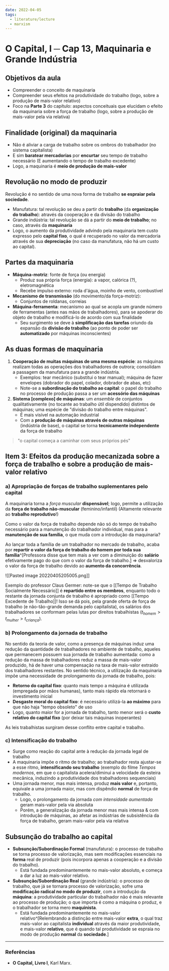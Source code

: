 ```yaml
---
date: 2022-04-05
tags:
  - literature/lecture
  - marxism
---
```

# O Capital, I ─ Cap 13, Maquinaria e Grande Indústria
## Objetivos da aula
- Compreender o conceito de maquinaria
- Compreender seus efeitos na produtividade do trabalho (logo, sobre a produção de mais-valor relativo)
- Foco na **Parte 3** do capítulo: aspectos conceituais que elucidam o efeito da maquinaria sobre a força de trabalho (logo, sobre a produção de mais-valor pela via relativa)

## Finalidade (original) da maquinaria
- Não é aliviar a carga de trabalho sobre os ombros do trabalhador (no sistema capitalista)
- E sim **baratear mercadorias** por **encurtar** seu tempo de trabalho necessário (E aumentando o tempo de trabalho excedente)
- Logo, a maquinaria é **meio de produção de mais-valor**

## Revolução no modo de produzir
Revolução é no sentido de uma nova forma de trabalho **se espraiar pela sociedade**.
- Manufatura: tal revolução se deu a partir do **trabalho** (da **organização do trabalho**): através da cooperação e da divisão do trabalho
- Grande indústria: tal revolução se dá a partir do **meio de trabalho**; no caso, através da **maquinaria**
- Logo, o aumento da produtividade advindo pela maquinaria tem custo expresso pelo **capital fixo**, o qual é recuperado no valor da mercadoria através de sua **depreciação** (no caso da manufatura, não há um custo ao capital). 

## Partes da maquinaria
- **Máquina-motriz**: fonte de força (ou energia)
	- Produz sua própria força (energia): a vapor, calórica (?), eletromagnética
	- Recebe impulso externo: roda d'água, moinho de vento, combustível
- **Mecanismo de transmissão** (do movimento/da força-motriz): 
	- Conjuntos de roldanas, correias
- **Máquina-ferramenta**: mecanismo ao qual se acopla um grande número de ferramentas (antes nas mãos de trabalhadores), para se apoderar do objeto de trabalho e modificá-lo de acordo com sua finalidade
	- Seu surgimento se deve à **simplificação das tarefas** oriundo da expansão da **divisão do trabalho** (ao ponto de poder ser **automatizado** por máquinas inconscientes)

## As duas formas de maquinaria
1. **Cooperação de muitas máquinas de uma mesma espécie**: as máquinas realizam todas as operações dos trabalhadores de outrora; consolidam a passagem da manufatura para a grande indústria.
	* Exemplos: tear mecânico (substitui o tear manual); máquina de fazer envelopes (dobrador do papel, colador, dobrador de abas, etc)
	* Note-se a **subordinação do trabalho ao capital**: o papel do trabalho no processo de produção passa a ser um **acessório das máquinas**
2. **Sistema [complexo] de máquinas**: um *ensemble* de conjuntos qualitativamente (no tocante ao trabalho útil dispendido) distintos de máquinas; uma espécie de "divisão do trabalho entre máquinas".
	* É mais visível na automação industrial
	* Com a **produção de máquinas através de outras máquinas** (indústria de base), o capital se torna **tecnicamente independente** da força de trabalho
> "o capital começa a caminhar com seus próprios pés"

## Item 3: Efeitos da produção mecanizada sobre a força de trabalho e sobre a produção de mais-valor relativo
### a) Apropriação de forças de trabalho **suplementares** pelo capital
A maquinaria torna a *força muscular* **dispensável**; logo, permite a utilização da **força de trabalho não-muscular** (feminino/infantil) (Altamente relevante ao **trabalho reprodutivo**!)

Como o valor da força de trabalho depende não só do tempo de trabalho necessário para a manutenção do trabalhador individual, mas para a **manutenção de sua família**, o que muda com a introdução da maquinaria? 

Ao lançar toda a família de um trabalhador no mercado de trabalho, acaba por **repartir o valor da força de trabalho do homem por toda sua família**^[Professora disse que tem mais a ver com a diminuição do **salário** efetivamente pago do que com o valor da força de trabalho.] => desvaloriza o valor da força de trabalho devido ao **aumento da concorrência**.

![[Pasted image 20220405205005.png]]

Exemplo do professor Claus Germer: note-se que o [[Tempo de Trabalho Socialmente Necessário]] é **repartido entre os membros**, enquanto todo o restante da jornada conjunta de trabalho é apropriado como [[Tempo Excedente de Trabalho]]! Isso se dá pois, pela grande oferta de força de trabalho (e não-tão-grande demanda pelo capitalista), os salários dos trabalhadores se conformam pelas lutas por direitos trabalhistas ($t_{homem} > t_{mulher} > t_{criança}$). 

### b) Prolongamento da jornada de trabalho
No sentido da teoria de valor, como a presença de máquinas induz uma redução da quantidade de trabalhadores no ambiente de trabalho, aqueles que permanecem possuem sua jornada de trabalho aumentada: como a redução da massa de trabalhadores reduz a massa de mais-valor produzido, há de haver uma compensação na taxa de mais-valor extraído dos trabalhadores restantes. No sentido técnico, a utilização da maquinaria impõe uma necessidade de prolongamento da jornada de trabalho, pois:
- **Retorno do capital fixo**: quanto mais tempo a máquina é utilizada (empregada por mãos humanas), tanto mais rápido ela retornará o investimento inicial
- **Desgaste moral do capital fixo**: é necessário utilizá-la **ao máximo** para que não haja "tempo obsoleto" de uso
- Logo, quanto maior for a jornada de trabalho, tanto menor será o **custo relativo do capital fixo** (por deixar tais máquinas inoperantes)

As leis trabalhistas surgiram desse conflito entre capital e trabalho.

### c) Intensificação do trabalho
- Surge como reação do capital ante à redução da jornada legal de trabalho
- A maquinaria impõe o ritmo de trabalho; ao trabalhador resta ajustar-se a esse ritmo, **intensificando seu trabalho** (exemplo do filme *Tempos modernos*, em que o capitalista acelera/diminui a velocidade da esteira mecânica, induzindo a produtividade dos trabalhadores sequenciais)
- Uma jornada menor, mas mais intensa, produz **mais valor** e, portanto, equivale a uma jornada maior, mas com dispêndio **normal** de força de trabalho. 
	- Logo, o prolongamento da jornada *com intensidade aumentada* geram mais-valor pela via absoluta
	- Porém, a generalização da jornada menor mas mais intensa & com introdução de máquinas, ao afetar as indústrias de subsistência da força de trabalho, geram mais-valor pela via relativa

## Subsunção do trabalho ao capital
- **Subsunção/Subordinação Formal** (manufatura): o processo de trabalho se torna processo de valorização, mas sem modificações essenciais na **forma** real de produzir (pois incorpora apenas a cooperação e a divisão do trabalho). 
	- Está fundada predominantemente no mais-valor absoluto, e começa a dar a luz ao mais-valor relativo.
- **Subsunção/Subordinação Real** (grande indústria): o processo de trabalho, que já se tornara processo de valorização, sofre uma **modificação radical no modo de produzir**, com a introdução da **máquina**: a produtividade particular do trabalhador não é mais relevante ao processo de produção; o que importa é como a máquina o produz, e o trabalhador se torna mero **maquinista**. 
	- Está fundada predominantemente no mais-valor relativo^[Relembrando a distinção entre mais-valor **extra**, o qual traz mais-valor ao capitalista **individual** através da maior produtividade, e mais-valor **relativo**, que é quando tal produtividade se espraia no modo de produção **normal** da **sociedade**.]


---
### Referências
- **O Capital, Livro I**, Karl Marx. 